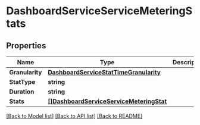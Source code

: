 # DashboardServiceServiceMeteringStats

## Properties

Name | Type | Description | Notes
------------ | ------------- | ------------- | -------------
**Granularity** | [**DashboardServiceStatTimeGranularity**](dashboard_serviceStatTimeGranularity.md) |  | [optional] 
**StatType** | **string** |  | [optional] 
**Duration** | **string** |  | [optional] 
**Stats** | [**[]DashboardServiceServiceMeteringStat**](dashboard_serviceServiceMeteringStat.md) |  | [optional] 

[[Back to Model list]](../README.md#documentation-for-models) [[Back to API list]](../README.md#documentation-for-api-endpoints) [[Back to README]](../README.md)


